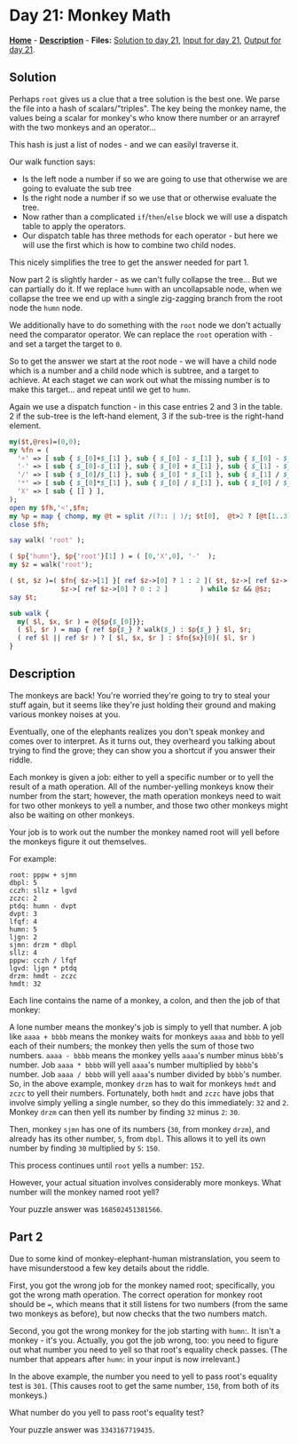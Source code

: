 # Day 21: Monkey Math

**[Home](README.md)** - **[Description](#description)** - **Files:** [Solution to day 21](21.pl), [Input for day 21](data/21.txt), [Output for day 21](out/21.txt).

## Solution

Perhaps `root` gives us a clue that a tree solution is the best one. We parse the file into a hash of scalars/"triples". The key being the monkey name, the values being a scalar for monkey's who know there number or an arrayref with the two monkeys and an operator...

This hash is just a list of nodes - and we can easilyl traverse it.

Our walk function says:
  * Is the left node a number if so we are going to use that otherwise we are going to evaluate the sub tree
  * Is the right node a number if so we use that or otherwise evaluate the tree.
  * Now rather than a complicated `if`/`then`/`else` block we will use a dispatch table to apply the operators.
  * Our dispatch table has three methods for each operator - but here we will use the first which is how to combine two child nodes.

This nicely simplifies the tree to get the answer needed for part 1.

Now part 2 is slightly harder - as we can't fully collapse the tree... But we can partially do it. If we replace `humn` with an uncollapsable node, when we collapse the tree we end up with a single zig-zagging branch from the root node the `humn` node.

We additionally have to do something with the `root` node we don't actually need the comparator operator. We can replace the `root` operation with `-` and set a target the target to `0`.

So to get the answer we start at the root node - we will have a child node which is a number and a child node which is subtree, and a target to achieve. At each staget we can work out what the missing number is to make this target... and repeat until we get to `humn`.

Again we use a dispatch function - in this case entries 2 and 3 in the table. 2 if the sub-tree is the left-hand element, 3 if the sub-tree is the right-hand element.

```perl
my($t,@res)=(0,0);
my %fn = (
  '+' => [ sub { $_[0]+$_[1] }, sub { $_[0] - $_[1] }, sub { $_[0] - $_[1] } ],
  '-' => [ sub { $_[0]-$_[1] }, sub { $_[0] + $_[1] }, sub { $_[1] - $_[0] } ],
  '/' => [ sub { $_[0]/$_[1] }, sub { $_[0] * $_[1] }, sub { $_[1] / $_[0] } ],
  '*' => [ sub { $_[0]*$_[1] }, sub { $_[0] / $_[1] }, sub { $_[0] / $_[1] } ],
  'X' => [ sub { [] } ],
);
open my $fh,'<',$fn;
my %p = map { chomp, my @t = split /(?:: | )/; $t[0],  @t>2 ? [@t[1..3]] : $t[1] } <$fh>;
close $fh;

say walk( 'root' );

( $p{'humn'}, $p{'root'}[1] ) = ( [0,'X',0], '-'  );
my $z = walk('root');

( $t, $z )=( $fn{ $z->[1] }[ ref $z->[0] ? 1 : 2 ]( $t, $z->[ ref $z->[0] ? 2 : 0 ] ),
             $z->[ ref $z->[0] ? 0 : 2 ]        ) while $z && @$z;
say $t;

sub walk {
  my( $l, $x, $r ) = @{$p{$_[0]}};
  ( $l, $r ) = map { ref $p{$_} ? walk($_) : $p{$_} } $l, $r;
  ( ref $l || ref $r ) ? [ $l, $x, $r ] : $fn{$x}[0]( $l, $r )
}

```
## Description

The monkeys are back! You're worried they're going to try to steal your stuff again, but it seems like they're just holding their ground and making various monkey noises at you.

Eventually, one of the elephants realizes you don't speak monkey and comes over to interpret. As it turns out, they overheard you talking about trying to find the grove; they can show you a shortcut if you answer their riddle.

Each monkey is given a job: either to yell a specific number or to yell the result of a math operation. All of the number-yelling monkeys know their number from the start; however, the math operation monkeys need to wait for two other monkeys to yell a number, and those two other monkeys might also be waiting on other monkeys.

Your job is to work out the number the monkey named root will yell before the monkeys figure it out themselves.

For example:

```
root: pppw + sjmn
dbpl: 5
cczh: sllz + lgvd
zczc: 2
ptdq: humn - dvpt
dvpt: 3
lfqf: 4
humn: 5
ljgn: 2
sjmn: drzm * dbpl
sllz: 4
pppw: cczh / lfqf
lgvd: ljgn * ptdq
drzm: hmdt - zczc
hmdt: 32
```

Each line contains the name of a monkey, a colon, and then the job of that monkey:

A lone number means the monkey's job is simply to yell that number.
A job like `aaaa + bbbb` means the monkey waits for monkeys `aaaa` and `bbbb` to yell each of their numbers; the monkey then yells the sum of those two numbers.
`aaaa - bbbb` means the monkey yells `aaaa`'s number minus `bbbb`'s number.
Job `aaaa * bbbb` will yell `aaaa`'s number multiplied by `bbbb`'s number.
Job `aaaa / bbbb` will yell `aaaa`'s number divided by `bbbb`'s number.
So, in the above example, monkey `drzm` has to wait for monkeys `hmdt` and `zczc` to yell their numbers. Fortunately, both `hmdt` and `zczc` have jobs that involve simply yelling a single number, so they do this immediately: `32` and `2`. Monkey `drzm` can then yell its number by finding `32` minus `2`: `30`.

Then, monkey `sjmn` has one of its numbers (`30`, from monkey `drzm`), and already has its other number, `5`, from `dbpl`. This allows it to yell its own number by finding `30` multiplied by `5`: `150`.

This process continues until `root` yells a number: `152`.

However, your actual situation involves considerably more monkeys. What number will the monkey named root yell?

Your puzzle answer was `168502451381566`.

## Part 2
Due to some kind of monkey-elephant-human mistranslation, you seem to have misunderstood a few key details about the riddle.

First, you got the wrong job for the monkey named root; specifically, you got the wrong math operation. The correct operation for monkey root should be `=`, which means that it still listens for two numbers (from the same two monkeys as before), but now checks that the two numbers match.

Second, you got the wrong monkey for the job starting with `humn`:. It isn't a monkey - it's you. Actually, you got the job wrong, too: you need to figure out what number you need to yell so that root's equality check passes. (The number that appears after `humn`: in your input is now irrelevant.)

In the above example, the number you need to yell to pass root's equality test is `301`. (This causes root to get the same number, `150`, from both of its monkeys.)

What number do you yell to pass root's equality test?

Your puzzle answer was `3343167719435`.
